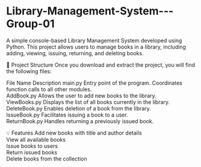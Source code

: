 # Library-Management-System---Group-01

A simple console-based Library Management System developed using Python. This project allows users to manage books in a library, including adding, viewing, issuing, returning, and deleting books.

📁 Project Structure
Once you download and extract the project, you will find the following files:

File Name	Description
main.py	Entry point of the program. Coordinates function calls to all other modules.  
AddBook.py	Allows the user to add new books to the library.  
ViewBooks.py	Displays the list of all books currently in the library.  
DeleteBook.py	Enables deletion of a book from the library.  
IssueBook.py	Facilitates issuing a book to a user.  
ReturnBook.py	Handles returning a previously issued book.  

💡 Features
Add new books with title and author details  
View all available books  
Issue books to users  
Return issued books  
Delete books from the collection
